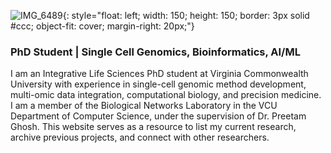 ![IMG_6489](https://github.com/user-attachments/assets/ad2562d6-a8af-4407-a60a-14c83c925df2){: style="float: left; width: 150; height: 150; border: 3px solid #ccc; object-fit: cover; margin-right: 20px;"}

### PhD Student | Single Cell Genomics, Bioinformatics, AI/ML

I am an Integrative Life Sciences PhD student at Virginia Commonwealth University with experience in single-cell genomic method development, multi-omic data integration, computational biology, and precision medicine. I am a member of the Biological Networks Laboratory in the VCU Department of Computer Science, under the supervision of Dr. Preetam Ghosh. This website serves as a resource to list my current research, archive previous projects, and connect with other researchers.
